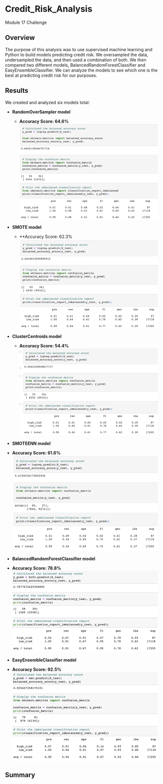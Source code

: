 # Credit_Risk_Analysis
Module 17 Challenge
## Overview
The purpose of this analysis was to use supervised machine learning and Python to build models predicting credit risk. We oversampled the data, undersampled the data, and then used a combination of both. We then compared two different models, BalancedRandomForestClassifier and EasyEnsembleClassifier. We can analyze the models to see which one is the best at predicting credit risk for our purposes.

## Results
We created and analyzed six models total:
* **RandomOverSampler model**
  * **Accuracy Score: 64.6%**
![image](https://github.com/aisligrace/Credit_Risk_Analysis/blob/main/Screen%20Shot%202022-04-29%20at%201.30.29%20PM.png)

* **SMOTE model**
  * **Accuracy Score: 62.3%
 ![image](https://github.com/aisligrace/Credit_Risk_Analysis/blob/main/Screen%20Shot%202022-04-29%20at%201.30.46%20PM.png)
 
* **ClusterCentroids model**
  * **Accuracy Score: 54.4%**
![image](https://github.com/aisligrace/Credit_Risk_Analysis/blob/main/Screen%20Shot%202022-04-29%20at%201.34.15%20PM.png)

* **SMOTEENN model**
* **Accuracy Score: 61.6%**
![image](https://github.com/aisligrace/Credit_Risk_Analysis/blob/main/Screen%20Shot%202022-04-29%20at%201.38.33%20PM.png)

* **BalancedRandomForestClassifier model**
* **Accuracy Score: 78.8%**
![image](https://github.com/aisligrace/Credit_Risk_Analysis/blob/main/Screen%20Shot%202022-04-29%20at%201.39.44%20PM.png)

* **EasyEnsembleClassifier model**
* **Accuracy Score: 92.5%**
![image](https://github.com/aisligrace/Credit_Risk_Analysis/blob/main/Screen%20Shot%202022-04-29%20at%201.41.05%20PM.png)

## Summary
